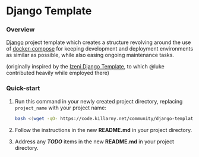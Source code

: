 # Django Template

### Overview

[Django](https://www.djangoproject.com/) project template which creates a
structure revolving around the use of 
[docker-compose](https://docs.docker.com/compose/overview/) for keeping 
development and deployment environments as similar as possible, while also 
easing ongoing maintenance tasks.

(originally inspired by the 
[Izeni Django Template](https://dev.izeni.net/izeni/izeni-django-template), 
to which @luke contributed heavily while employed there)


### Quick-start

1. Run this command in your newly created project directory, replacing `project_name` with your project name:

    ```bash
    bash <(wget -qO- https://code.killarny.net/community/django-template/raw/master/startproject.sh) project_name
    ```

1. Follow the instructions in the new __README.md__ in your project directory.

1. Address any _**TODO**_ items in the new __README.md__ in your project directory.

